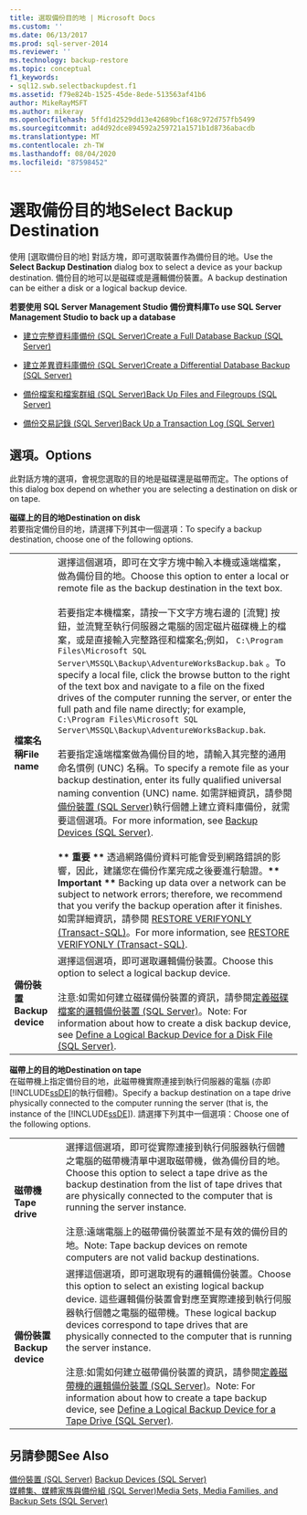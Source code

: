 ```yaml
---
title: 選取備份目的地 | Microsoft Docs
ms.custom: ''
ms.date: 06/13/2017
ms.prod: sql-server-2014
ms.reviewer: ''
ms.technology: backup-restore
ms.topic: conceptual
f1_keywords:
- sql12.swb.selectbackupdest.f1
ms.assetid: f79e824b-1525-45de-8ede-513563af41b6
author: MikeRayMSFT
ms.author: mikeray
ms.openlocfilehash: 5ffd1d2529dd13e42689bcf168c972d757fb5499
ms.sourcegitcommit: ad4d92dce894592a259721a1571b1d8736abacdb
ms.translationtype: MT
ms.contentlocale: zh-TW
ms.lasthandoff: 08/04/2020
ms.locfileid: "87598452"
---
```

# <a name="select-backup-destination"></a><span data-ttu-id="b4625-102">選取備份目的地</span><span class="sxs-lookup"><span data-stu-id="b4625-102">Select Backup Destination</span></span>
  <span data-ttu-id="b4625-103">使用 [選取備份目的地]  對話方塊，即可選取裝置作為備份目的地。</span><span class="sxs-lookup"><span data-stu-id="b4625-103">Use the **Select Backup Destination** dialog box to select a device as your backup destination.</span></span> <span data-ttu-id="b4625-104">備份目的地可以是磁碟或是邏輯備份裝置。</span><span class="sxs-lookup"><span data-stu-id="b4625-104">A backup destination can be either a disk or a logical backup device.</span></span>  
  
 <span data-ttu-id="b4625-105">**若要使用 SQL Server Management Studio 備份資料庫**</span><span class="sxs-lookup"><span data-stu-id="b4625-105">**To use SQL Server Management Studio to back up a database**</span></span>  
  
-   [<span data-ttu-id="b4625-106">建立完整資料庫備份 &#40;SQL Server&#41;</span><span class="sxs-lookup"><span data-stu-id="b4625-106">Create a Full Database Backup &#40;SQL Server&#41;</span></span>](create-a-full-database-backup-sql-server.md)  
  
-   [<span data-ttu-id="b4625-107">建立差異資料庫備份 &#40;SQL Server&#41;</span><span class="sxs-lookup"><span data-stu-id="b4625-107">Create a Differential Database Backup &#40;SQL Server&#41;</span></span>](create-a-differential-database-backup-sql-server.md)  
  
-   [<span data-ttu-id="b4625-108">備份檔案和檔案群組 &#40;SQL Server&#41;</span><span class="sxs-lookup"><span data-stu-id="b4625-108">Back Up Files and Filegroups &#40;SQL Server&#41;</span></span>](back-up-files-and-filegroups-sql-server.md)  
  
-   [<span data-ttu-id="b4625-109">備份交易記錄 &#40;SQL Server&#41;</span><span class="sxs-lookup"><span data-stu-id="b4625-109">Back Up a Transaction Log &#40;SQL Server&#41;</span></span>](back-up-a-transaction-log-sql-server.md)  
  
## <a name="options"></a><span data-ttu-id="b4625-110">選項。</span><span class="sxs-lookup"><span data-stu-id="b4625-110">Options</span></span>  
 <span data-ttu-id="b4625-111">此對話方塊的選項，會視您選取的目的地是磁碟還是磁帶而定。</span><span class="sxs-lookup"><span data-stu-id="b4625-111">The options of this dialog box depend on whether you are selecting a destination on disk or on tape.</span></span>  
  
 <span data-ttu-id="b4625-112">**磁碟上的目的地**</span><span class="sxs-lookup"><span data-stu-id="b4625-112">**Destination on disk**</span></span>  
 <span data-ttu-id="b4625-113">若要指定備份目的地，請選擇下列其中一個選項：</span><span class="sxs-lookup"><span data-stu-id="b4625-113">To specify a backup destination, choose one of the following options.</span></span>  
  
|||  
|-|-|  
|<span data-ttu-id="b4625-114">**檔案名稱**</span><span class="sxs-lookup"><span data-stu-id="b4625-114">**File name**</span></span>|<span data-ttu-id="b4625-115">選擇這個選項，即可在文字方塊中輸入本機或遠端檔案，做為備份目的地。</span><span class="sxs-lookup"><span data-stu-id="b4625-115">Choose this option to enter a local or remote file as the backup destination in the text box.</span></span><br /><br /> <span data-ttu-id="b4625-116">若要指定本機檔案，請按一下文字方塊右邊的 [流覽] 按鈕，並流覽至執行伺服器之電腦的固定磁片磁碟機上的檔案，或是直接輸入完整路徑和檔案名;例如， `C:\Program Files\Microsoft SQL Server\MSSQL\Backup\AdventureWorksBackup.bak` 。</span><span class="sxs-lookup"><span data-stu-id="b4625-116">To specify a local file, click the browse button to the right of the text box and navigate to a file on the fixed drives of the computer running the server, or enter the full path and file name directly; for example, `C:\Program Files\Microsoft SQL Server\MSSQL\Backup\AdventureWorksBackup.bak`.</span></span><br /><br /> <span data-ttu-id="b4625-117">若要指定遠端檔案做為備份目的地，請輸入其完整的通用命名慣例 (UNC) 名稱。</span><span class="sxs-lookup"><span data-stu-id="b4625-117">To specify a remote file as your backup destination, enter its fully qualified universal naming convention (UNC) name.</span></span> <span data-ttu-id="b4625-118">如需詳細資訊，請參閱 [備份裝置 &#40;SQL Server&#41;](backup-devices-sql-server.md)執行個體上建立資料庫備份，就需要這個選項。</span><span class="sxs-lookup"><span data-stu-id="b4625-118">For more information, see [Backup Devices &#40;SQL Server&#41;](backup-devices-sql-server.md).</span></span><br /><br /> <span data-ttu-id="b4625-119">**\*\* 重要 \*\*** 透過網路備份資料可能會受到網路錯誤的影響，因此，建議您在備份作業完成之後要進行驗證。</span><span class="sxs-lookup"><span data-stu-id="b4625-119">**\*\* Important \*\*** Backing up data over a network can be subject to network errors; therefore, we recommend that you verify the backup operation after it finishes.</span></span> <span data-ttu-id="b4625-120">如需詳細資訊，請參閱 [RESTORE VERIFYONLY &#40;Transact-SQL&#41;](/sql/t-sql/statements/restore-statements-verifyonly-transact-sql)。</span><span class="sxs-lookup"><span data-stu-id="b4625-120">For more information, see [RESTORE VERIFYONLY &#40;Transact-SQL&#41;](/sql/t-sql/statements/restore-statements-verifyonly-transact-sql).</span></span>|  
|<span data-ttu-id="b4625-121">**備份裝置**</span><span class="sxs-lookup"><span data-stu-id="b4625-121">**Backup device**</span></span>|<span data-ttu-id="b4625-122">選擇這個選項，即可選取邏輯備份裝置。</span><span class="sxs-lookup"><span data-stu-id="b4625-122">Choose this option to select a logical backup device.</span></span><br /><br /> <span data-ttu-id="b4625-123">注意:如需如何建立磁碟備份裝置的資訊，請參閱[定義磁碟檔案的邏輯備份裝置 &#40;SQL Server&#41;](define-a-logical-backup-device-for-a-disk-file-sql-server.md)。</span><span class="sxs-lookup"><span data-stu-id="b4625-123">Note: For information about how to create a disk backup device, see [Define a Logical Backup Device for a Disk File &#40;SQL Server&#41;](define-a-logical-backup-device-for-a-disk-file-sql-server.md).</span></span>|  
  
 <span data-ttu-id="b4625-124">**磁帶上的目的地**</span><span class="sxs-lookup"><span data-stu-id="b4625-124">**Destination on tape**</span></span>  
 <span data-ttu-id="b4625-125">在磁帶機上指定備份目的地，此磁帶機實際連接到執行伺服器的電腦 (亦即 [!INCLUDE[ssDE](../../includes/ssde-md.md)]的執行個體)。</span><span class="sxs-lookup"><span data-stu-id="b4625-125">Specify a backup destination on a tape drive physically connected to the computer running the server (that is, the instance of the [!INCLUDE[ssDE](../../includes/ssde-md.md)]).</span></span> <span data-ttu-id="b4625-126">請選擇下列其中一個選項：</span><span class="sxs-lookup"><span data-stu-id="b4625-126">Choose one of the following options.</span></span>  
  
|||  
|-|-|  
|<span data-ttu-id="b4625-127">**磁帶機**</span><span class="sxs-lookup"><span data-stu-id="b4625-127">**Tape drive**</span></span>|<span data-ttu-id="b4625-128">選擇這個選項，即可從實際連接到執行伺服器執行個體之電腦的磁帶機清單中選取磁帶機，做為備份目的地。</span><span class="sxs-lookup"><span data-stu-id="b4625-128">Choose this option to select a tape drive as the backup destination from the list of tape drives that are physically connected to the computer that is running the server instance.</span></span><br /><br /> <span data-ttu-id="b4625-129">注意:遠端電腦上的磁帶備份裝置並不是有效的備份目的地。</span><span class="sxs-lookup"><span data-stu-id="b4625-129">Note: Tape backup devices on remote computers are not valid backup destinations.</span></span>|  
|<span data-ttu-id="b4625-130">**備份裝置**</span><span class="sxs-lookup"><span data-stu-id="b4625-130">**Backup device**</span></span>|<span data-ttu-id="b4625-131">選擇這個選項，即可選取現有的邏輯備份裝置。</span><span class="sxs-lookup"><span data-stu-id="b4625-131">Choose this option to select an existing logical backup device.</span></span> <span data-ttu-id="b4625-132">這些邏輯備份裝置會對應至實際連接到執行伺服器執行個體之電腦的磁帶機。</span><span class="sxs-lookup"><span data-stu-id="b4625-132">These logical backup devices correspond to tape drives that are physically connected to the computer that is running the server instance.</span></span><br /><br /> <span data-ttu-id="b4625-133">注意:如需如何建立磁帶備份裝置的資訊，請參閱[定義磁帶機的邏輯備份裝置 &#40;SQL Server&#41;](define-a-logical-backup-device-for-a-tape-drive-sql-server.md)。</span><span class="sxs-lookup"><span data-stu-id="b4625-133">Note: For information about how to create a tape backup device, see [Define a Logical Backup Device for a Tape Drive &#40;SQL Server&#41;](define-a-logical-backup-device-for-a-tape-drive-sql-server.md).</span></span>|  
  
## <a name="see-also"></a><span data-ttu-id="b4625-134">另請參閱</span><span class="sxs-lookup"><span data-stu-id="b4625-134">See Also</span></span>  
 <span data-ttu-id="b4625-135">[備份裝置 &#40;SQL Server&#41;](backup-devices-sql-server.md) </span><span class="sxs-lookup"><span data-stu-id="b4625-135">[Backup Devices &#40;SQL Server&#41;](backup-devices-sql-server.md) </span></span>  
 [<span data-ttu-id="b4625-136">媒體集、媒體家族與備份組 &#40;SQL Server&#41;</span><span class="sxs-lookup"><span data-stu-id="b4625-136">Media Sets, Media Families, and Backup Sets &#40;SQL Server&#41;</span></span>](media-sets-media-families-and-backup-sets-sql-server.md)  
  
  
